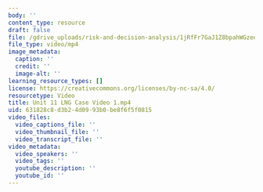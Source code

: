 ```yaml
---
body: ''
content_type: resource
draft: false
file: /gdrive_uploads/risk-and-decision-analysis/1jRfFr7GaJ1Z8bpahWGzeeDO_tJ1WunJc/unit-11-lng-case-video-1.mp4
file_type: video/mp4
image_metadata:
  caption: ''
  credit: ''
  image-alt: ''
learning_resource_types: []
license: https://creativecommons.org/licenses/by-nc-sa/4.0/
resourcetype: Video
title: Unit 11 LNG Case Video 1.mp4
uid: 631828c8-d3b2-4d09-93b0-be8f6f5f0815
video_files:
  video_captions_file: ''
  video_thumbnail_file: ''
  video_transcript_file: ''
video_metadata:
  video_speakers: ''
  video_tags: ''
  youtube_description: ''
  youtube_id: ''
---
```


